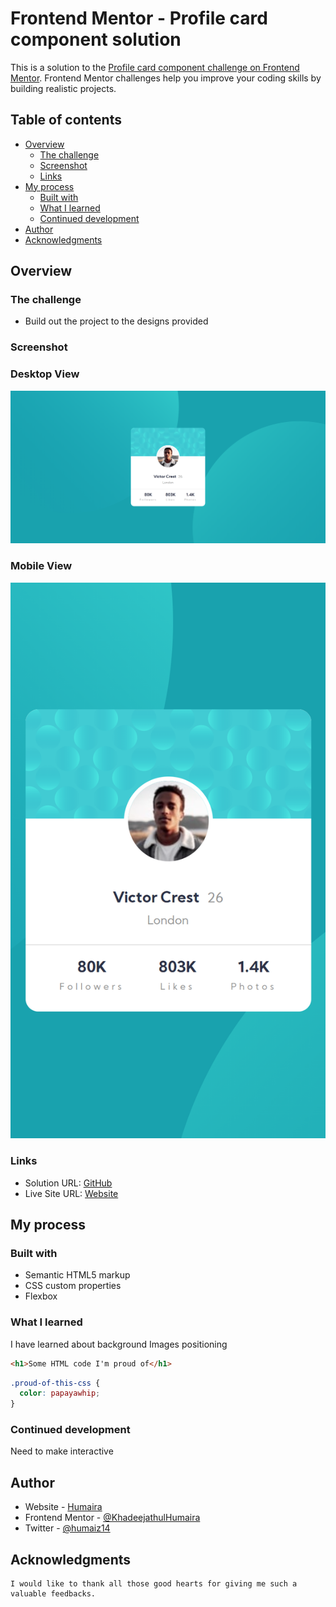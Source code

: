 # Frontend Mentor - Profile card component solution

This is a solution to the [Profile card component challenge on Frontend Mentor](https://www.frontendmentor.io/challenges/profile-card-component-cfArpWshJ). Frontend Mentor challenges help you improve your coding skills by building realistic projects. 

## Table of contents

- [Overview](#overview)
  - [The challenge](#the-challenge)
  - [Screenshot](#screenshot)
  - [Links](#links)
- [My process](#my-process)
  - [Built with](#built-with)
  - [What I learned](#what-i-learned)
  - [Continued development](#continued-development)
- [Author](#author)
- [Acknowledgments](#acknowledgments)



## Overview

### The challenge

- Build out the project to the designs provided

### Screenshot

### Desktop View
![Desktop View](design/desktop.png)

### Mobile View
![Desktop View](design/mobile.png)


### Links

- Solution URL: [GitHub](https://github.com/KhadeejathulHumaira/profile)
- Live Site URL: [Website](profilehumaira.netlify.app)

## My process

### Built with

- Semantic HTML5 markup
- CSS custom properties
- Flexbox

### What I learned

I have learned about background Images positioning 

```html
<h1>Some HTML code I'm proud of</h1>
```
```css
.proud-of-this-css {
  color: papayawhip;
}
```



### Continued development
  Need to make interactive


## Author

- Website - [Humaira](https://humaira.netlify.app/)
- Frontend Mentor - [@KhadeejathulHumaira](https://www.frontendmentor.io/profile/KhadeejathulHumaira)
- Twitter - [@humaiz14](https://twitter.com/humaiz14)



## Acknowledgments
    I would like to thank all those good hearts for giving me such a valuable feedbacks.
